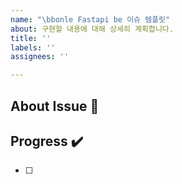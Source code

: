 ```yaml
---
name: "\bbonle Fastapi be 이슈 템플릿"
about: 구현할 내용에 대해 상세히 계획합니다.
title: ''
labels: ''
assignees: ''

---
```


## About Issue 🚀
<!-- 이슈 설명을 적어주세요 -->

## Progress ✔️
- [ ]
